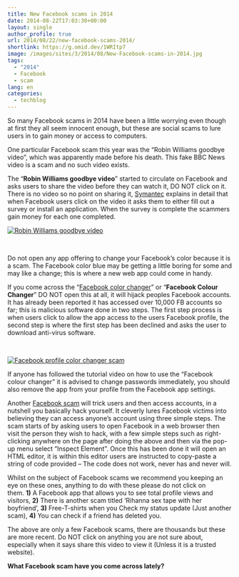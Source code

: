 ```yaml
---
title: New Facebook scams in 2014
date: 2014-08-22T17:03:30+00:00
layout: single
author_profile: true
url: 2014/08/22/new-facebook-scams-2014/
shortlink: https://g.omid.dev/1WRItp7
image: /images/sites/3/2014/08/New-Facebook-scams-in-2014.jpg
tags:
  - "2014"
  - Facebook
  - scam
lang: en
categories: 
  - techblog
---
```

So many Facebook scams in 2014 have been a little worrying even though at first they all seem innocent enough, but these are social scams to lure users in to gain money or access to computers.

One particular Facebook scam this year was the “Robin Williams goodbye video”, which was apparently made before his death. This fake BBC News video is a scam and no such video exists.

The “**Robin Williams goodbye video**” started to circulate on Facebook and asks users to share the video before they can watch it, DO NOT click on it. There is no video so no point on sharing it, [Symantec](http://www.symantec.com/connect/blogs/robin-williams-goodbye-video-used-lure-social-media-scams) explains in detail that when Facebook users click on the video it asks them to either fill out a survey or install an application. When the survey is complete the scammers gain money for each one completed.

[![Robin Williams goodbye video](/images/2014/08/Robin-Williams-goodbye-video.jpg)](/images/2014/08/Robin-Williams-goodbye-video.jpg)

&nbsp;

Do not open any app offering to change your Facebook’s color because it is a scam. The Facebook color blue may be getting a little boring for some and may like a change; this is where a new web app could come in handy.

If you come across the “[Facebook color changer](http://www.onlinesocialmedia.net/20140808/facebook-profile-color-changer-scam-awareness/)” or “**Facebook Colour Changer**” DO NOT open this at all, it will hijack peoples Facebook accounts. It has already been reported it has accessed over 10,000 FB accounts so far; this is malicious software done in two steps. The first step process is when users click to allow the app access to the users Facebook profile, the second step is where the first step has been declined and asks the user to download anti-virus software.

&nbsp;

[![Facebook profile color changer scam](/images/2014/08/Facebook-profile-color-changer-scam.jpg)](/images/2014/08/Facebook-profile-color-changer-scam.jpg)

If anyone has followed the tutorial video on how to use the “Facebook colour changer” it is advised to change passwords immediately, you should also remove the app from your profile from the Facebook app settings.

Another [Facebook scam](http://www.onlinesocialmedia.net/20140814/facebook-scam-tricks-users-into-accessing-accounts/) will trick users and then access accounts, in a nutshell you basically hack yourself. It cleverly lures Facebook victims into believing they can access anyone’s account using three simple steps. The scam starts of by asking users to open Facebook in a web browser then visit the person they wish to hack, with a few simple steps such as right-clicking anywhere on the page after doing the above and then via the pop-up menu select “Inspect Element”. Once this has been done it will open an HTML editor, it is within this editor users are instructed to copy-paste a string of code provided – The code does not work, never has and never will.

Whilst on the subject of Facebook scams we recommend you keeping an eye on these ones, anything to do with these please do not click on them. **1)** A Facebook app that allows you to see total profile views and visitors, **2)** There is another scam titled ‘Rihanna sex tape with her boyfriend’, **3)** Free-T-shirts when you Check my status update (Just another scam), **4)** You can check if a friend has deleted you.

The above are only a few Facebook scams, there are thousands but these are more recent. Do NOT click on anything you are not sure about, especially when it says share this video to view it (Unless it is a trusted website).

**What Facebook scam have you come across lately?**